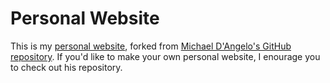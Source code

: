 # Personal Website

This is my [personal website](https://www.rianflynn.com), forked from [Michael D'Angelo's GitHub repository](https://github.com/mldangelo/personal-site). If you'd like to make your own personal website, I enourage you to check out his repository.
